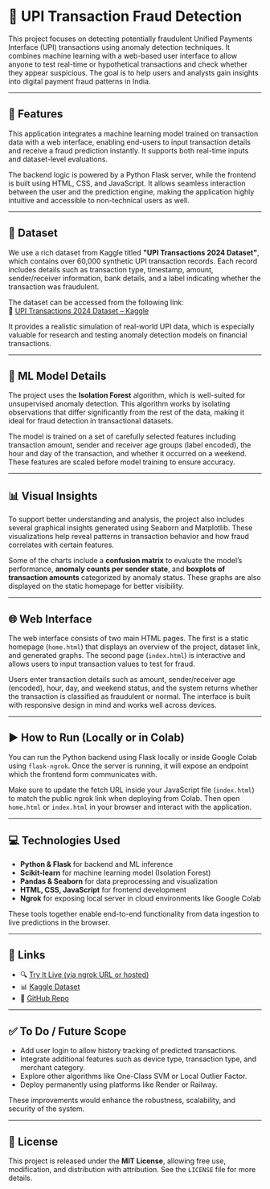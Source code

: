 # 💸 UPI Transaction Fraud Detection

This project focuses on detecting potentially fraudulent Unified Payments Interface (UPI) transactions using anomaly detection techniques. It combines machine learning with a web-based user interface to allow anyone to test real-time or hypothetical transactions and check whether they appear suspicious. The goal is to help users and analysts gain insights into digital payment fraud patterns in India.

---

## 🚀 Features

This application integrates a machine learning model trained on transaction data with a web interface, enabling end-users to input transaction details and receive a fraud prediction instantly. It supports both real-time inputs and dataset-level evaluations.

The backend logic is powered by a Python Flask server, while the frontend is built using HTML, CSS, and JavaScript. It allows seamless interaction between the user and the prediction engine, making the application highly intuitive and accessible to non-technical users as well.

---

## 📁 Dataset

We use a rich dataset from Kaggle titled **"UPI Transactions 2024 Dataset"**, which contains over 60,000 synthetic UPI transaction records. Each record includes details such as transaction type, timestamp, amount, sender/receiver information, bank details, and a label indicating whether the transaction was fraudulent.

The dataset can be accessed from the following link:  
🔗 [UPI Transactions 2024 Dataset – Kaggle](https://www.kaggle.com/datasets/skullagos5246/upi-transactions-2024-dataset/data)

It provides a realistic simulation of real-world UPI data, which is especially valuable for research and testing anomaly detection models on financial transactions.

---

## 🧠 ML Model Details

The project uses the **Isolation Forest** algorithm, which is well-suited for unsupervised anomaly detection. This algorithm works by isolating observations that differ significantly from the rest of the data, making it ideal for fraud detection in transactional datasets.

The model is trained on a set of carefully selected features including transaction amount, sender and receiver age groups (label encoded), the hour and day of the transaction, and whether it occurred on a weekend. These features are scaled before model training to ensure accuracy.

---

## 📊 Visual Insights

To support better understanding and analysis, the project also includes several graphical insights generated using Seaborn and Matplotlib. These visualizations help reveal patterns in transaction behavior and how fraud correlates with certain features.

Some of the charts include a **confusion matrix** to evaluate the model’s performance, **anomaly counts per sender state**, and **boxplots of transaction amounts** categorized by anomaly status. These graphs are also displayed on the static homepage for better visibility.

---

## 🌐 Web Interface

The web interface consists of two main HTML pages. The first is a static homepage (`home.html`) that displays an overview of the project, dataset link, and generated graphs. The second page (`index.html`) is interactive and allows users to input transaction values to test for fraud.

Users enter transaction details such as amount, sender/receiver age (encoded), hour, day, and weekend status, and the system returns whether the transaction is classified as fraudulent or normal. The interface is built with responsive design in mind and works well across devices.

---

## ▶️ How to Run (Locally or in Colab)

You can run the Python backend using Flask locally or inside Google Colab using `flask-ngrok`. Once the server is running, it will expose an endpoint which the frontend form communicates with.

Make sure to update the fetch URL inside your JavaScript file (`index.html`) to match the public ngrok link when deploying from Colab. Then open `home.html` or `index.html` in your browser and interact with the application.

---

## 💻 Technologies Used

- **Python & Flask** for backend and ML inference
- **Scikit-learn** for machine learning model (Isolation Forest)
- **Pandas & Seaborn** for data preprocessing and visualization
- **HTML, CSS, JavaScript** for frontend development
- **Ngrok** for exposing local server in cloud environments like Google Colab

These tools together enable end-to-end functionality from data ingestion to live predictions in the browser.

---

## 🔗 Links

- 🔍 [Try It Live (via ngrok URL or hosted)](https://your-ngrok-or-hosted-link.com)
- 📊 [Kaggle Dataset](https://www.kaggle.com/datasets/skullagos5246/upi-transactions-2024-dataset/data)
- 🧠 [GitHub Repo](https://github.com/yourusername/upi-fraud-detector)

---

## ✅ To Do / Future Scope

- Add user login to allow history tracking of predicted transactions.
- Integrate additional features such as device type, transaction type, and merchant category.
- Explore other algorithms like One-Class SVM or Local Outlier Factor.
- Deploy permanently using platforms like Render or Railway.

These improvements would enhance the robustness, scalability, and security of the system.

---

## 📜 License

This project is released under the **MIT License**, allowing free use, modification, and distribution with attribution. See the `LICENSE` file for more details.

